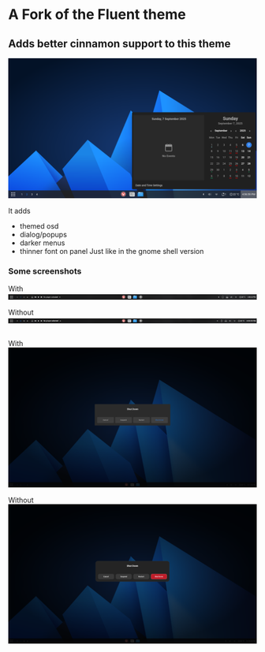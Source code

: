 # A Fork of the Fluent theme
## Adds better cinnamon support to this theme

![main](screenshot/thumbnail.png)

It adds 
- themed osd
- dialog/popups
- darker menus
- thinner font on panel
Just like in the gnome shell version

### Some screenshots

With
![main](screenshot/with.png)

Without
![main](screenshot/without.png)

## 

With
![main](screenshot/with_popup.png)

Without
![main](screenshot/without_popup.png)